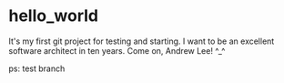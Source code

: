 hello_world
===========

It's my first git project for testing and starting. I want to be an excellent software architect in ten years. Come on, Andrew Lee!
^_^

ps: test branch
